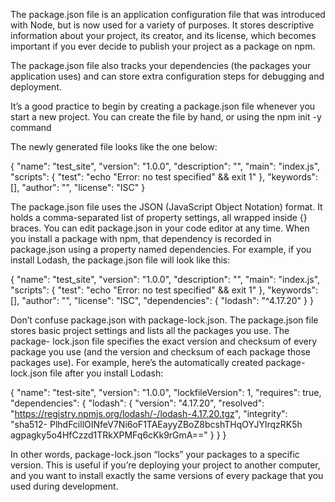 The package.json file is an application configuration file that was introduced with Node, but is now used for a variety of purposes. It stores descriptive information about your project, its creator, and its license, which becomes important if you ever decide to publish your project as a package on npm.

The package.json file also tracks your dependencies (the packages your application uses) and can store extra configuration steps for debugging and deployment.

It’s a good practice to begin by creating a package.json file whenever you start a new project. You can create the file by hand, or using the npm init -y command

The newly generated file looks like the one below:

{
"name": "test_site", "version": "1.0.0", "description": "", "main": "index.js", "scripts": {
"test": "echo \"Error: no test specified\" && exit 1" },
"keywords": [], "author": "",
"license": "ISC"
}

The package.json file uses the JSON (JavaScript Object Notation) format. It holds a comma-separated list of property settings, all wrapped inside {} braces. You can edit package.json in your code editor at any time.
When you install a package with npm, that dependency is recorded in package.json using a property named dependencies. For example, if you install Lodash, the package.json file will look like this:

{
"name": "test_site", "version": "1.0.0", "description": "", "main": "index.js", "scripts": {
"test": "echo \"Error: no test specified\" && exit 1" },
"keywords": [], "author": "", "license": "ISC", "dependencies": {
"lodash": "^4.17.20" }
}

Don’t confuse package.json with package-lock.json. The package.json file stores basic project settings and lists all the packages you use. The package- lock.json file specifies the exact version and checksum of every package you use (and the version and checksum of each package those packages use). For example, here’s the automatically created package-lock.json file after you install Lodash:

{
"name": "test-site", "version": "1.0.0", "lockfileVersion": 1, "requires": true, "dependencies": {
"lodash": {
"version": "4.17.20",
"resolved": "https://registry.npmjs.org/lodash/-/lodash-4.17.20.tgz", "integrity": "sha512-
PlhdFcillOINfeV7Ni6oF1TAEayyZBoZ8bcshTHqOYJYlrqzRK5h
agpagky5o4HfCzzd1TRkXPMFq6cKk9rGmA=="
} }
}

In other words, package-lock.json “locks” your packages to a specific version. This is useful if you’re deploying your project to another computer, and you want to install exactly the same versions of every package that you used during development.
